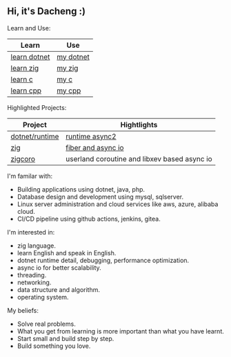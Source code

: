 ## Hi, it's Dacheng :)

Learn and Use:

| Learn | Use |
| --- | --- |
| [learn dotnet](https://github.com/dacheng-learn/dotnet) | [my dotnet](https://github.com/dacheng-dotnet) |
| [learn zig](https://github.com/dacheng-learn/zig) | [my zig](https://github.com/dacheng-zig) |
| [learn c](https://github.com/dacheng-learn/c) | [my c](https://github.com/dacheng-c) |
| [learn cpp](https://github.com/dacheng-learn/cpp) | [my cpp](https://github.com/dacheng-cpp) |

Highlighted Projects:

| Project | Hightlights |
| --- | --- |
| [dotnet/runtime](https://github.com/dotnet/runtime) | [runtime async2](https://github.com/dotnet/runtime/pull/113976) |
| [zig](https://github.com/ziglang/zig) | [fiber and async io](https://github.com/ziglang/zig/tree/async-await-demo) |
| [zigcoro](https://github.com/rsepassi/zigcoro) | userland coroutine and libxev based async io |

I'm familar with:
- Building applications using dotnet, java, php.
- Database design and development using mysql, sqlserver.
- Linux server administration and cloud services like aws, azure, alibaba cloud.
- CI/CD pipeline using github actions, jenkins, gitea.

I'm interested in:
- zig language.
- learn English and speak in English.
- dotnet runtime detail, debugging, performance optimization.
- async io for better scalability.
- threading.
- networking.
- data structure and algorithm.
- operating system.

My beliefs:
- Solve real problems.
- What you get from learning is more important than what you have learnt.
- Start small and build step by step.
- Build something you love.
